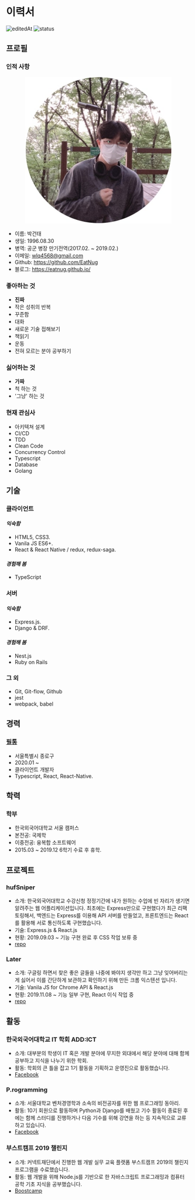 # 이력서

![editedAt](https://img.shields.io/github/last-commit/eatnug/resume?label=edited%20at)
![status](https://img.shields.io/badge/currently-employed-inactive)

## 프로필

### 인적 사항

<p align="center">
    <img src="https://github.com/EatNug/RESUME/blob/master/statics/images/Profile.jpg" width="400" height="auto">
</p>

- 이름: 박건태
- 생일: 1996.08.30
- 병역: 공군 병장 만기전역(2017.02. ~ 2019.02.)
- 이메일: wlq4568@gmail.com
- Github: https://github.com/EatNug
- 블로그: https://eatnug.github.io/

### 좋아하는 것

- **진짜**
- 작은 성취의 반복
- 꾸준함
- 대화
- 새로운 기술 접해보기
- 책읽기
- 운동
- 전혀 모르는 분야 공부하기

### 싫어하는 것

- **가짜**
- 척 하는 것
- '그냥' 하는 것

### 현재 관심사

- 아키텍쳐 설계
- CI/CD
- TDD
- Clean Code
- Concurrency Control
- Typescript
- Database
- Golang

## 기술

### 클라이언트

#### **_익숙함_**

- HTML5, CSS3.
- Vanila JS ES6+.
- React & React Native / redux, redux-saga.

#### **_경험해 봄_**

- TypeScript

### 서버

#### **_익숙함_**

- Express.js.
- Django & DRF.

#### **_경험해 봄_**

- Nest.js
- Ruby on Rails

### 그 외

- Git, Git-flow, Github
- jest
- webpack, babel

## 경력

### [필통](http://pilltong.me/)

- 서울특별시 종로구
- 2020.01 ~
- 클라이언트 개발자
- Typescript, React, React-Native.

## 학력

### 학부

- 한국외국어대학교 서울 캠퍼스
- 본전공: 국제학
- 이중전공: 융복합 소프트웨어
- 2015.03 ~ 2019.12 6학기 수료 후 휴학.

## 프로젝트

###

### hufSniper

- 소개: 한국외국어대학교 수강신청 정정기간에 내가 원하는 수업에 빈 자리가 생기면 알려주는 웹 어플리케이션입니다. 최초에는 Express만으로 구현했다가 최근 리팩토링해서, 백엔드는 Express를 이용해 API 서버를 만들었고, 프론트엔드는 React를 활용해 서로 통신하도록 구현했습니다.
- 기술: Express.js & React.js
- 현황: 2019.09.03 ~ 기능 구현 완료 후 CSS 작업 보류 중
- [repo](https://github.com/EatNug/hufSniper)

### Later

- 소개: 구글링 하면서 찾은 좋은 글들을 나중에 봐야지 생각만 하고 그냥 잊어버리는게 싫어서 이를 간단하게 보관하고 확인하기 위해 만든 크롬 익스텐션 입니다.
- 기술: Vanila JS for Chrome API & React.js
- 현황: 2019.11.08 ~ 기능 일부 구현, React 이식 작업 중
- [repo](https://github.com/EatNug/Later)

## 활동

### 한국외국어대학교 IT 학회 ADD:ICT

- 소개: 대부분의 학생이 IT 혹은 개발 분야에 무지한 외대에서 해당 분야에 대해 함께 공부하고 지식을 나누기 위한 학회.
- 활동: 학회의 큰 틀을 잡고 1기 활동을 기획하고 운영진으로 활동했습니다.
- [Facebook](https://www.facebook.com/addict2hufs/)

### P.rogramming

- 소개: 서울대학교 벤처경영학과 소속의 비전공자를 위한 웹 프로그래밍 동아리.
- 활동: 10기 회원으로 활동하며 Python과 Django를 배웠고 기수 활동이 종료된 후에는 함께 스터디를 진행하거나 다음 기수를 위해 강연을 하는 등 지속적으로 교류하고 있습니다.
- [Facebook](https://www.facebook.com/p.rogramming3k/)

### 부스트캠프 2019 챌린지

- 소개: 커넥트재단에서 진행한 웹 개발 실무 교육 플랫폼 부스트캠프 2019의 챌린지 프로그램을 수료했습니다.
- 활동: 웹 개발을 위해 Node.js를 기반으로 한 자바스크립트 프로그래밍과 컴퓨터 공학 기초 지식을 공부했습니다.
- [Boostcamp](http://boostcamp.connect.or.kr/)
